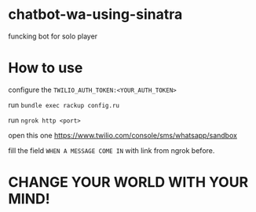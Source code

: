 # chatbot-wa-using-sinatra
funcking bot for solo player

# How to use

configure the ```TWILIO_AUTH_TOKEN:<YOUR_AUTH_TOKEN>```

run ```bundle exec rackup config.ru```

run ```ngrok http <port>```

open this one
https://www.twilio.com/console/sms/whatsapp/sandbox

fill the field  ```WHEN A MESSAGE COME IN``` with link from ngrok before.

# CHANGE YOUR WORLD WITH YOUR MIND!
